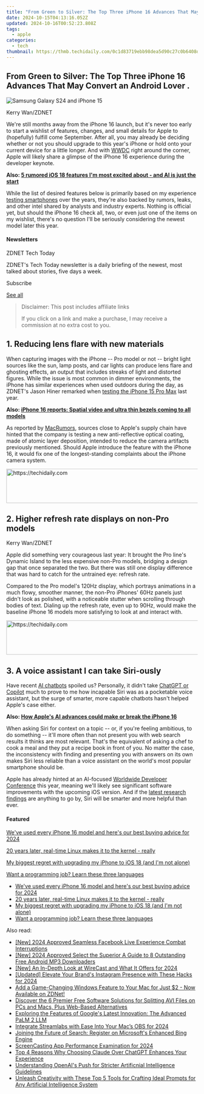 ```yaml
---
title: "From Green to Silver: The Top Three iPhone 16 Advances That May Convert an Android Lover on ZDNet."
date: 2024-10-15T04:13:16.052Z
updated: 2024-10-16T00:52:23.808Z
tags:
  - apple
categories:
  - tech
thumbnail: https://thmb.techidaily.com/0c1d83719ebb98dea5d90c27c0b6408d258894840f31fa00d9902a55d5e2ce32.jpg
---
```


## From Green to Silver: The Top Three iPhone 16 Advances That May Convert an Android Lover .

![Samsung Galaxy S24 and iPhone 15](https://www.zdnet.com/a/img/resize/74fa585be7bee90ef1bb97aabcc43cf26c653848/2024/01/30/842ec554-b391-49c9-abc5-d93d063e3866/dsc01159.jpg?auto=webp&width=1280)

Kerry Wan/ZDNET

We're still months away from the iPhone 16 launch, but it's never too early to start a wishlist of features, changes, and small details for Apple to (hopefully) fulfill come September. After all, you may already be deciding whether or not you should upgrade to this year's iPhone or hold onto your current device for a little longer. And with [WWDC](https://www.zdnet.com/article/apple-confirms-wwdc-2024-for-june-10-will-ai-steal-the-show/) right around the corner, Apple will likely share a glimpse of the iPhone 16 experience during the developer keynote.

**Also: [5 rumored iOS 18 features I'm most excited about - and AI is just the start](https://www.zdnet.com/article/5-rumored-ios-18-features-im-most-excited-about-and-ai-is-just-the-start/)**

While the list of desired features below is primarily based on my experience [testing smartphones](https://www.zdnet.com/article/best-phone/) over the years, they're also backed by rumors, leaks, and other intel shared by analysts and industry experts. Nothing is official yet, but should the iPhone 16 check all, two, or even just one of the items on my wishlist, there's no question I'll be seriously considering the newest model later this year.

#### Newsletters

ZDNET Tech Today

ZDNET's Tech Today newsletter is a daily briefing of the newest, most talked about stories, five days a week.

 Subscribe

[See all](https://www.zdnet.com/newsletters/)

>  Disclaimer: This post includes affiliate links
>
>  If you click on a link and make a purchase, I may receive a commission at no extra cost to you.
>

## 1\. Reducing lens flare with new materials

When capturing images with the iPhone -- Pro model or not -- bright light sources like the sun, lamp posts, and car lights can produce lens flare and ghosting effects, an output that includes streaks of light and distorted figures. While the issue is most common in dimmer environments, the iPhone has similar experiences when used outdoors during the day, as ZDNET's Jason Hiner remarked when [testing the iPhone 15 Pro Max](https://www.zdnet.com/article/iphone-15-pro-max-50-photos-that-show-what-the-new-camera-system-can-do/#:~:text=the%20iPhone%20is%20still%20generally%20the%20worst%20smartphone%20camera%20system%20for%20generating%20lens%20flare%20and%20unwanted%20artifacts%2C%20especially%20when%20shooting%20into%20the%20sun.) last year.

**Also: [iPhone 16 reports: Spatial video and ultra thin bezels coming to all models](https://www.zdnet.com/article/iphone-16-reports-spatial-video-and-ultra-thin-bezels-coming-to-all-models/)**

As reported by [MacRumors](https://www.macrumors.com/2024/04/15/iphone-16-pro-camera-reduced-lens-flare/), sources close to Apple's supply chain have hinted that the company is testing a new anti-reflective optical coating, made of atomic layer deposition, intended to reduce the camera artifacts previously mentioned. Should Apple introduce the feature with the iPhone 16, it would fix one of the longest-standing complaints about the iPhone camera system.

<!-- affiliate ads begin -->
<a href="https://aligracehair.sjv.io/c/5597632/2047366/19272" target="_top" id="2047366">
  <img src="//a.impactradius-go.com/display-ad/19272-2047366" border="0" alt="https://techidaily.com" width="728" height="90"/>
</a>
<img height="0" width="0" src="https://aligracehair.sjv.io/i/5597632/2047366/19272" style="position:absolute;visibility:hidden;" border="0" />
<!-- affiliate ads end -->

## 2\. Higher refresh rate displays on non-Pro models

Kerry Wan/ZDNET

Apple did something very courageous last year: It brought the Pro line's Dynamic Island to the less expensive non-Pro models, bridging a design gap that once separated the two. But there was still one display difference that was hard to catch for the untrained eye: refresh rate.

Compared to the Pro model's 120Hz display, which portrays animations in a much flowy, smoother manner, the non-Pro iPhones' 60Hz panels just didn't look as polished, with a noticeable stutter when scrolling through bodies of text. Dialing up the refresh rate, even up to 90Hz, would make the baseline iPhone 16 models more satisfying to look at and interact with.

<!-- affiliate ads begin -->
<a href="https://appsumo.8odi.net/c/5597632/2082536/7443" target="_top" id="2082536">
  <img src="//a.impactradius-go.com/display-ad/7443-2082536" border="0" alt="https://techidaily.com" width="728" height="90"/>
</a>
<img height="0" width="0" src="https://appsumo.8odi.net/i/5597632/2082536/7443" style="position:absolute;visibility:hidden;" border="0" />
<!-- affiliate ads end -->

## 3\. A voice assistant I can take Siri-ously

Have recent [AI chatbots](https://www.zdnet.com/article/best-ai-chatbot/) spoiled us? Personally, it didn't take [ChatGPT or Copilot](https://www.zdnet.com/article/chatgpt-vs-microsoft-copilot-vs-gemini-which-is-the-best-ai-chatbot/) much to prove to me how incapable Siri was as a pocketable voice assistant, but the surge of smarter, more capable chatbots hasn't helped Apple's case either. 

**Also: [How Apple's AI advances could make or break the iPhone 16](https://www.zdnet.com/article/how-apples-ai-advances-could-make-or-break-the-iphone-16/)**

When asking Siri for context on a topic -- or, if you're feeling ambitious, to do something -- it'll more often than not present you with web search results it thinks are most relevant. That's the equivalent of asking a chef to cook a meal and they put a recipe book in front of you. No matter the case, the inconsistency with finding and presenting you with answers on its own makes Siri less reliable than a voice assistant on the world's most popular smartphone should be.

Apple has already hinted at an AI-focused [Worldwide Developer Conference](https://www.zdnet.com/article/apple-confirms-wwdc-2024-for-june-10-will-ai-steal-the-show/) this year, meaning we'll likely see significant software improvements with the upcoming iOS version. And if the [latest research findings](https://www.zdnet.com/article/apple-claims-its-on-device-ai-system-realm-substantially-outperforms-gpt-4/) are anything to go by, Siri will be smarter and more helpful than ever.

#### Featured

[We've used every iPhone 16 model and here's our best buying advice for 2024](https://www.zdnet.com/article/iphone-16-pro-max-buying-advice-2024/ "We've used every iPhone 16 model and here's our best buying advice for 2024")

[20 years later, real-time Linux makes it to the kernel - really](https://www.zdnet.com/article/20-years-later-real-time-linux-makes-it-to-the-kernel-really/ "20 years later, real-time Linux makes it to the kernel - really")

[My biggest regret with upgrading my iPhone to iOS 18 (and I'm not alone)](https://www.zdnet.com/article/my-biggest-regret-with-upgrading-my-iphone-to-ios-18-and-im-not-alone/ "My biggest regret with upgrading my iPhone to iOS 18 (and I'm not alone)")

[Want a programming job? Learn these three languages](https://www.zdnet.com/article/want-a-programming-job-learn-these-three-languages/ "Want a programming job? Learn these three languages")

* [We've used every iPhone 16 model and here's our best buying advice for 2024](https://www.zdnet.com/article/iphone-16-pro-max-buying-advice-2024/ "We've used every iPhone 16 model and here's our best buying advice for 2024")
* [20 years later, real-time Linux makes it to the kernel - really](https://www.zdnet.com/article/20-years-later-real-time-linux-makes-it-to-the-kernel-really/ "20 years later, real-time Linux makes it to the kernel - really")
* [My biggest regret with upgrading my iPhone to iOS 18 (and I'm not alone)](https://www.zdnet.com/article/my-biggest-regret-with-upgrading-my-iphone-to-ios-18-and-im-not-alone/ "My biggest regret with upgrading my iPhone to iOS 18 (and I'm not alone)")
* [Want a programming job? Learn these three languages](https://www.zdnet.com/article/want-a-programming-job-learn-these-three-languages/ "Want a programming job? Learn these three languages")

<ins class="adsbygoogle"
     style="display:block"
     data-ad-format="autorelaxed"
     data-ad-client="ca-pub-7571918770474297"
     data-ad-slot="1223367746"></ins>

<ins class="adsbygoogle"
     style="display:block"
     data-ad-client="ca-pub-7571918770474297"
     data-ad-slot="8358498916"
     data-ad-format="auto"
     data-full-width-responsive="true"></ins>

<span class="atpl-alsoreadstyle">Also read:</span>
<div><ul>
<li><a href="https://facebook-video-recording.techidaily.com/new-2024-approved-seamless-facebook-live-experience-combat-interruptions/"><u>[New] 2024 Approved Seamless Facebook Live Experience Combat Interruptions</u></a></li>
<li><a href="https://article-posts.techidaily.com/new-2024-approved-select-the-superior-a-guide-to-8-outstanding-free-android-mp3-downloaders/"><u>[New] 2024 Approved Select the Superior A Guide to 8 Outstanding Free Android MP3 Downloaders</u></a></li>
<li><a href="https://article-files.techidaily.com/new-an-in-depth-look-at-wirecast-and-what-it-offers-for-2024/"><u>[New] An In-Depth Look at WireCast and What It Offers for 2024</u></a></li>
<li><a href="https://instagram-video-files.techidaily.com/updated-elevate-your-brands-instagram-presence-with-these-hacks-for-2024/"><u>[Updated] Elevate Your Brand's Instagram Presence with These Hacks for 2024</u></a></li>
<li><a href="https://win-unique.techidaily.com/add-a-game-changing-windows-feature-to-your-mac-for-just-2-now-available-on-zdnet/"><u>Add a Game-Changing Windows Feature to Your Mac for Just $2 - Now Available on ZDNet!</u></a></li>
<li><a href="https://win-dash.techidaily.com/discover-the-6-premier-free-software-solutions-for-splitting-avi-files-on-pcs-and-macs-plus-web-based-alternatives/"><u>Discover the 6 Premier Free Software Solutions for Splitting AVI Files on PCs and Macs, Plus Web-Based Alternatives</u></a></li>
<li><a href="https://tech-hub.techidaily.com/exploring-the-features-of-googles-latest-innovation-the-advanced-palm-2-llm/"><u>Exploring the Features of Google's Latest Innovation: The Advanced PaLM 2 LLM</u></a></li>
<li><a href="https://fox-friendly.techidaily.com/integrate-streamlabs-with-ease-into-your-macs-obs-for-2024/"><u>Integrate Streamlabs with Ease Into Your Mac’s OBS for 2024</u></a></li>
<li><a href="https://tech-hub.techidaily.com/joining-the-future-of-search-register-on-microsofts-enhanced-bing-engine/"><u>Joining the Future of Search: Register on Microsoft's Enhanced Bing Engine</u></a></li>
<li><a href="https://extra-support.techidaily.com/screencasting-app-performance-examination-for-2024/"><u>ScreenCasting App Performance Examination for 2024</u></a></li>
<li><a href="https://tech-hub.techidaily.com/top-4-reasons-why-choosing-claude-over-chatgpt-enhances-your-experience/"><u>Top 4 Reasons Why Choosing Claude Over ChatGPT Enhances Your Experience</u></a></li>
<li><a href="https://tech-hub.techidaily.com/understanding-openais-push-for-stricter-artificnial-intelligence-guidelines/"><u>Understanding OpenAI's Push for Stricter Artificnial Intelligence Guidelines</u></a></li>
<li><a href="https://tech-hub.techidaily.com/unleash-creativity-with-these-top-5-tools-for-crafting-ideal-prompts-for-any-artificial-intelligence-system/"><u>Unleash Creativity with These Top 5 Tools for Crafting Ideal Prompts for Any Artificial Intelligence System</u></a></li>
</ul></div>

